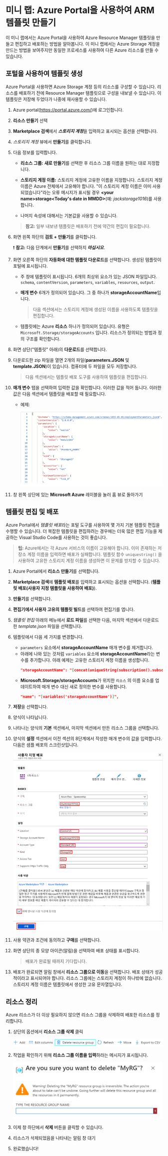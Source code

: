 ﻿# 미니 랩: Azure Portal을 사용하여 ARM 템플릿 만들기

이 미니 랩에서는 Azure Portal을 사용하여 Azure Resource Manager 템플릿을 만들고 편집하고 배포하는 방법을 알아봅니다. 이 미니 랩에서는 Azure Storage 계정을 만드는 방법을 보여주지만 동일한 프로세스를 사용하여 다른 Azure 리소스를 만들 수 있습니다.

## 포털을 사용하여 템플릿 생성

Azure Portal을 사용하면 Azure Storage 계정 등의 리소스를 구성할 수 있습니다. 리소스를 배포하기 전에 Resource Manager 템플릿으로 구성을 내보낼 수 있습니다. 이 템플릿은 저장해 두었다가 나중에 재사용할 수 있습니다.

1. Azure portal(https://portal.azure.com/)에 로그인합니다.

1. **리소스 만들기** 선택

1. **Marketplace 검색**에서 ***스토리지 계정***을 입력하고 표시되는 옵션을 선택합니다.

1. *스토리지 계정* 뷰에서 **만들기**를 클릭합니다.

1. 다음 정보를 입력합니다.

    * **리소스 그룹:** **새로 만들기**를 선택한 후 리소스 그룹 이름을 원하는 대로 지정합니다. 
    * **스토리지 계정 이름:** 스토리지 계정에 고유한 이름을 지정합니다. 스토리지 계정 이름은 Azure 전체에서 고유해야 합니다. "이 스토리지 계정 이름은 이미 사용되었습니다"라는 오류 메시지가 표시될 경우 **\<your name\>storage\<Today's date in MMDD\>**(예: *jackstorage1016*)를 사용합니다.
    
    * 나머지 속성에 대해서는 기본값을 사용할 수 있습니다.
    > **참고:** 일부 내보낸 템플릿은 배포하기 전에 약간의 편집이 필요합니다.

1. 화면 왼쪽 하단의 **검토 + 만들기**를 클릭합니다.

    ❗️ **참고:**  다음 단계에서 **만들기**를 선택하지 ***마십시오***.

1. 화면 오른쪽 하단의 **자동화에 대한 템플릿 다운로드**를 선택합니다. 생성된 템플릿이 포털에 표시됩니다.

    * 주 창에 템플릿이 표시됩니다. 6개의 최상위 요소가 있는 JSON 파일입니다. `schema`, `contentVersion`, `parameters`, `variables`, `resources`, `output`.

    * **매개 변수** 6개가 정의되어 있습니다. 그 중 하나가 **storageAccountName**입니다. 
        > 다음 섹션에서는 스토리지 계정에 생성된 이름을 사용하도록 템플릿을 편집합니다.

    * 템플릿에는 Azure **리소스** 하나가 정의되어 있습니다. 유형은 `Microsoft.Storage/storageAccounts` 입니다. 리소스가 정의되는 방법과 정의 구조를 확인합니다.
    
1. 화면 상단("템플릿" 아래)의 **다운로드**를 선택합니다. 

1. 다운로드한 zip 파일을 열면 2개의 파일(**parameters.JSON** 및 **template.JSON**)이 있습니다. 컴퓨터에 두 파일을 모두 저장합니다. 
    > 다음 섹션에서는 템플릿 배포 도구를 사용하여 템플릿을 편집합니다.

1. **매개 변수** 탭을 선택하여 입력한 값을 확인합니다. 이러한 값을 적어 둡니다. 이러한 값은 다음 섹션에서 템플릿을 배포할 때 필요합니다.
    * 예제:

        ![매개 변수 템플릿](../../Linked_Image_Files/template-parameters.png)

1. 창 왼쪽 상단에 있는 **Microsoft Azure** 레이블을 눌러 홈 뷰로 돌아가기
 
## 템플릿 편집 및 배포

Azure Portal에서 *템플릿 배포*라는 포털 도구를 사용하여 몇 가지 기본 템플릿 편집을 수행할 수 있습니다. 더 복잡한 템플릿을 편집하려는 경우에는 더욱 많은 편집 기능을 제공하는 Visual Studio Code를 사용하는 것이 좋습니다.

> **팁:** Azure에서는 각 Azure 서비스의 이름이 고유해야 합니다. 이미 존재하는 저장소 계정 이름을 입력하면 배포가 실패합니다. 템플릿 함수 `uniquestring()` 을 사용하여 고유한 스토리지 계정 이름을 생성하면 이 문제를 방지할 수 있습니다.

1. Azure Portal에서 **리소스 만들기**를 선택합니다.

1. **Marketplace 검색**에 **템플릿 배포**를 입력하고 표시되는 옵션을 선택합니다.
(**템플릿 배포(사용자 지정 템플릿을 사용하여 배포)**).

1. **만들기**를 선택합니다.

1. **편집기에서 사용자 고유의 템플릿 빌드**를 선택하여 편집기를 엽니다.

1. *템플릿 편집* 아래의 메뉴에서 **로드 파일**를 선택한 다음, 마지막 섹션에서 다운로드한 *template.json* 파일을 선택합니다.

1. 템플릿에서 다음 세 가지를 변경합니다.

    * `parameters` 요소에서 **storageAccountName** 매개 변수를 제거합니다. 
    * 아래에 나와 있는 것처럼 `variables` 요소에 **storageAccountName**라는 변수를 추가합니다. 아래 예제는 고유한 스토리지 계정 이름을 생성합니다.
        ```JSON
        "storageAccountName": "[concat(uniqueString(subscription().subscriptionId), 'storage')]"
        ```
    * **Microsoft.Storage/storageAccounts**가 위치한 `리소스` 의 이름 요소를 업데이트하여 매개 변수 대신 새로 정의한 변수를 사용합니다.
       ```json
       "name": "[variables('storageAccountName')]",
       ```   

1. **저장**을 선택합니다.

1. 양식이 나타납니다.

1. 나타나는 양식의 **기본** 섹션에서, 마지막 섹션에서 만든 리소스 그룹을 선택합니다.

1. 양식의 **설정** 섹션에서 이전 섹션의 8단계에서 작성한 매개 변수의 값을 입력합니다. 다음은 샘플 배포의 스크린샷입니다.

    ![샘플 정보를 사용하여 필드를 채운 Azure Resource Manager 템플릿 배포.](../../Linked_Image_Files/1f-azure-resource-manager-template-tutorial-deploy.png)

1. 사용 약관과 조건에 동의하고 **구매**를 선택합니다.

1. 화면 상단의 종 모양 아이콘(알림)을 선택하여 배포 상태를 표시합니다.
    > 배포가 완료될 때까지 기다립니다.

1. 배포가 완료되면 알림 창에서 **리소스 그룹으로 이동**을 선택합니다. 배포 상태가 성공적이라고 표시되어야 합니다. 리소스 그룹에는 스토리지 계정이 하나밖에 없습니다. 스토리지 계정 이름은 템플릿에서 생성한 고유 문자열입니다. 

## 리소스 정리

Azure 리소스가 더 이상 필요하지 않으면 리소스 그룹을 삭제하여 배포한 리소스를 정리합니다.

1. 상단의 옵션에서 **리소스 그룹 삭제** 클릭

    ![리소스 그룹 상단의 옵션 바](../../Linked_Image_Files/delete-resource-group-option.png)

1. 작업을 확인하기 위해 **리소스 그룹 이름을 입력**하라는 메시지가 표시됩니다.

    ![확인 창 삭제](../../Linked_Image_Files/delete-confirmation.png)

1. 이제 창 하단에서 **삭제** 버튼을 클릭할 수 있습니다.

1. 리소스가 삭제되었음을 나타내는 알림 창 대기

1. 완료했습니다!
